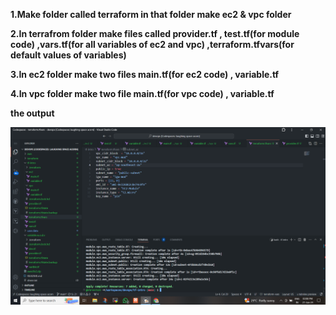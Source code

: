 **1.Make folder called terraform in that  folder make ec2 & vpc folder** 

**2.In terrafrom folder make files called provider.tf , test.tf(for module code) ,vars.tf(for all variables of ec2 and vpc) ,terraform.tfvars(for default values of variables)**

**3.In ec2 folder make two files main.tf(for ec2 code) , variable.tf**

**4.In vpc folder make two file main.tf(for vpc code) , variable.tf**

**the output**


![Example Image](https://github.com/shree3524/devops/blob/main/Terraform/modules/output_image.png)
